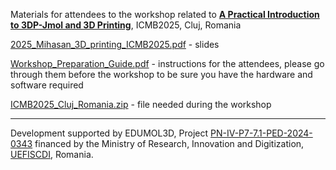Materials for attendees to the workshop related to [**A Practical Introduction to 3DP-Jmol and 3D Printing**](https://icmb2025.stiinta-cercetare.ro/workshops/), ICMB2025, Cluj, Romania

[2025_Mihasan_3D_printing_ICMB2025.pdf](https://github.com/mariusmihasan/3DP-Jmol/blob/devel/workshops/ICMB2025_Cluj_Romania/2025_Mihasan_3D_printing_ICMB2025.pdf) - slides

[Workshop_Preparation_Guide.pdf](https://github.com/mariusmihasan/3DP-Jmol/blob/devel/workshops/ICMB2025_Cluj_Romania/Workshop_Preparation_Guide.pdf) - instructions for the attendees, please go through them before the workshop to be sure you have the hardware and software required

[ICMB2025_Cluj_Romania.zip](https://github.com/mariusmihasan/3DP-Jmol/raw/refs/heads/devel/workshops/ICMB2025_Cluj_Romania/ICMB2025_Cluj_Romania.zip) - file needed during the workshop

-------------------------------------------
Development supported by EDUMOL3D, Project [PN-IV-P7-7.1-PED-2024-0343](http://cercetare.bio.uaic.ro/grupuri/bioactive/content/grants/PED2024_mm.html) financed by the Ministry of Research, Innovation and Digitization, [UEFISCDI](https://uefiscdi.gov.ro/), Romania.

